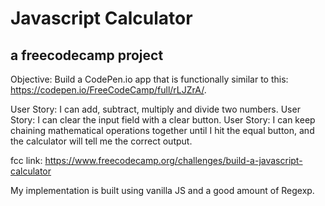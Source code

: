 # Javascript Calculator
## a freecodecamp project

Objective: Build a CodePen.io app that is functionally similar to this: https://codepen.io/FreeCodeCamp/full/rLJZrA/.

User Story: I can add, subtract, multiply and divide two numbers.
User Story: I can clear the input field with a clear button.
User Story: I can keep chaining mathematical operations together until I hit the equal button, and the calculator will tell me the correct output.

fcc link: https://www.freecodecamp.org/challenges/build-a-javascript-calculator


My implementation is built using vanilla JS and a good amount of Regexp. 

